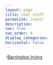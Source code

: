 ```yaml
---
layout: page
title: cool stuff
permalink: /cool/
description: 
nav: true
nav_order: 4
display_categories:
horizontal: false
---
```



-[Barrington Irving](https://education.nationalgeographic.org/resource/real-world-geography-barrington-irving/)
